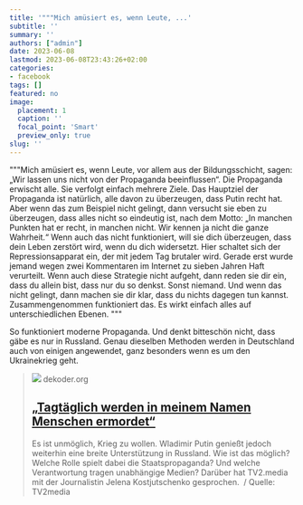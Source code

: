 ```yaml
---
title: '"""Mich amüsiert es, wenn Leute, ...'
subtitle: ''
summary: ''
authors: ["admin"]
date: 2023-06-08
lastmod: 2023-06-08T23:43:26+02:00
categories:
- facebook
tags: []
featured: no
image:
  placement: 1
  caption: ''
  focal_point: 'Smart'
  preview_only: true
slug: ''
---
```

"""Mich amüsiert es, wenn Leute, vor allem aus der Bildungsschicht, sagen: „Wir lassen uns nicht von der Propaganda beeinflussen“. Die Propaganda erwischt alle. Sie verfolgt einfach mehrere Ziele. Das Hauptziel der Propaganda ist natürlich, alle davon zu überzeugen, dass Putin recht hat. Aber wenn das zum Beispiel nicht gelingt, dann versucht sie eben zu überzeugen, dass alles nicht so eindeutig ist, nach dem Motto: „In manchen Punkten hat er recht, in manchen nicht. Wir kennen ja nicht die ganze Wahrheit.“ Wenn auch das nicht funktioniert, will sie dich überzeugen, dass dein Leben zerstört wird, wenn du dich widersetzt. Hier schaltet sich der Repressionsapparat ein, der mit jedem Tag brutaler wird. Gerade erst wurde jemand wegen zwei Kommentaren im Internet zu sieben Jahren Haft verurteilt. Wenn auch diese Strategie nicht aufgeht, dann reden sie dir ein, dass du allein bist, dass nur du so denkst. Sonst niemand. Und wenn das nicht gelingt, dann machen sie dir klar, dass du nichts dagegen tun kannst. Zusammengenommen funktioniert das. Es wirkt einfach alles auf unterschiedlichen Ebenen. """

So funktioniert moderne Propaganda. Und denkt bitteschön nicht, dass gäbe es nur in Russland. Genau dieselben Methoden werden in Deutschland auch von einigen angewendet, ganz besonders wenn es um den Ukrainekrieg geht.
> [![](https://www.dekoder.org/sites/default/files/kostjutschenko_social.png)](https://www.dekoder.org/de/article/krieg-ukraine-verantwortung-kostjutschenko)
> dekoder.org
> ## [„Tagtäglich werden in meinem Namen Menschen ermordet“](https://www.dekoder.org/de/article/krieg-ukraine-verantwortung-kostjutschenko)
>
>Es ist unmöglich, Krieg zu wollen. Wladimir Putin genießt jedoch weiterhin eine breite Unterstützung in Russland. Wie ist das möglich? Welche Rolle spielt dabei die Staatspropaganda? Und welche Verantwortung tragen unabhängige Medien? Darüber hat TV2.media mit der Journalistin Jelena Kostjutschenko gesprochen.  / Quelle: TV2media

